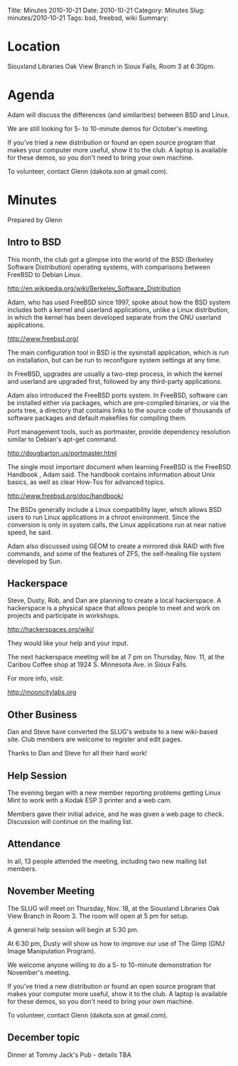 Title: Minutes 2010-10-21
Date: 2010-10-21
Category: Minutes
Slug: minutes/2010-10-21
Tags: bsd, freebsd, wiki
Summary:

Location
========

Siouxland Libraries Oak View Branch in Sioux Falls, Room 3 at 6:30pm.

Agenda
======

Adam will discuss the differences (and similarities) between BSD and
Linux.

We are still looking for 5- to 10-minute demos for October's meeting.

If you've tried a new distribution or found an open source program that
makes your computer more useful, show it to the club. A laptop is
available for these demos, so you don't need to bring your own machine.

To volunteer, contact Glenn (dakota.son at gmail.com).

Minutes
=======

Prepared by Glenn

Intro to BSD
------------

This month, the club got a glimpse into the world of the BSD (Berkeley
Software Distribution) operating systems, with comparisons between
FreeBSD to Debian Linux.

<http://en.wikipedia.org/wiki/Berkeley_Software_Distribution>

Adam, who has used FreeBSD since 1997, spoke about how the BSD system
includes both a kernel and userland applications, unlike a Linux
distribution, in which the kernel has been developed separate from the
GNU userland applications.

<http://www.freebsd.org/>

The main configuration tool in BSD is the sysinstall application, which
is run on installation, but can be run to reconfigure system settings at
any time.

In FreeBSD, upgrades are usually a two-step process, in which the kernel
and userland are upgraded first, followed by any third-party
applications.

Adam also introduced the FreeBSD ports system. In FreeBSD, software can
be installed either via packages, which are pre-compiled binaries, or
via the ports tree, a directory that contains links to the source code
of thousands of software packages and default makefiles for compiling
them.

Port management tools, such as portmaster, provide dependency resolution
similar to Debian's apt-get command.

<http://dougbarton.us/portmaster.html>

The single most important document when learning FreeBSD is the FreeBSD
Handbook , Adam said. The handbook contains information about Unix
basics, as well as clear How-Tos for advanced topics.

<http://www.freebsd.org/doc/handbook/>

The BSDs generally include a Linux compatibility layer, which allows BSD
users to run Linux applications in a chroot environment. Since the
conversion is only in system calls, the Linux applications run at near
native speed, he said.

Adam also discussed using GEOM to create a mirrored disk RAID with five
commands, and some of the features of ZFS, the self-healing file system
developed by Sun.

Hackerspace
-----------

Steve, Dusty, Rob, and Dan are planning to create a local hackerspace. A
hackerspace is a physical space that allows people to meet and work on
projects and participate in workshops.

<http://hackerspaces.org/wiki/>

They would like your help and your input.

The next hackerspace meeting will be at 7 pm on Thursday, Nov. 11, at
the Caribou Coffee shop at 1924 S. Minnesota Ave. in Sioux Falls.

For more info, visit:

<http://mooncitylabs.org>

Other Business
--------------

Dan and Steve have converted the SLUG's website to a new wiki-based
site. Club members are welcome to register and edit pages.

Thanks to Dan and Steve for all their hard work!

Help Session
------------

The evening began with a new member reporting problems getting Linux
Mint to work with a Kodak ESP 3 printer and a web cam.

Members gave their initial advice, and he was given a web page to check.
Discussion will continue on the mailing list.

Attendance
----------

In all, 13 people attended the meeting, including two new mailing list
members.

November Meeting
----------------

The SLUG will meet on Thursday, Nov. 18, at the Siouxland Libraries Oak
View Branch in Room 3. The room will open at 5 pm for setup.

A general help session will begin at 5:30 pm.

At 6:30 pm, Dusty will show us how to improve our use of The Gimp (GNU
Image Manipulation Program).

We welcome anyone willing to do a 5- to 10-minute demonstration for
November's meeting.

If you've tried a new distribution or found an open source program that
makes your computer more useful, show it to the club. A laptop is
available for these demos, so you don't need to bring your own machine.

To volunteer, contact Glenn (dakota.son at gmail.com).

December topic
--------------

Dinner at Tommy Jack's Pub - details TBA
